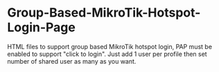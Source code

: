 # Group-Based-MikroTik-Hotspot-Login-Page
HTML files to support group based MikroTik hotspot login, PAP must be enabled to support "click to login". Just add 1 user per profile then set number of shared user as many as you want.
